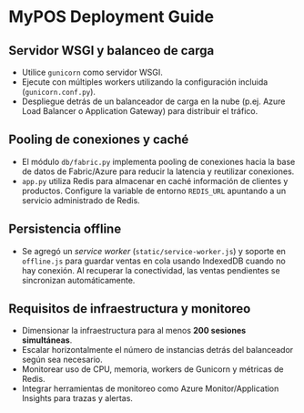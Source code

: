 # MyPOS Deployment Guide

## Servidor WSGI y balanceo de carga
- Utilice `gunicorn` como servidor WSGI.
- Ejecute con múltiples workers utilizando la configuración incluida (`gunicorn.conf.py`).
- Despliegue detrás de un balanceador de carga en la nube (p.ej. Azure Load Balancer o Application Gateway) para distribuir el tráfico.

## Pooling de conexiones y caché
- El módulo `db/fabric.py` implementa pooling de conexiones hacia la base de datos de Fabric/Azure para reducir la latencia y reutilizar conexiones.
- `app.py` utiliza Redis para almacenar en caché información de clientes y productos. Configure la variable de entorno `REDIS_URL` apuntando a un servicio administrado de Redis.

## Persistencia offline
- Se agregó un *service worker* (`static/service-worker.js`) y soporte en `offline.js` para guardar ventas en cola usando IndexedDB cuando no hay conexión. Al recuperar la conectividad, las ventas pendientes se sincronizan automáticamente.

## Requisitos de infraestructura y monitoreo
- Dimensionar la infraestructura para al menos **200 sesiones simultáneas**.
- Escalar horizontalmente el número de instancias detrás del balanceador según sea necesario.
- Monitorear uso de CPU, memoria, workers de Gunicorn y métricas de Redis.
- Integrar herramientas de monitoreo como Azure Monitor/Application Insights para trazas y alertas.
